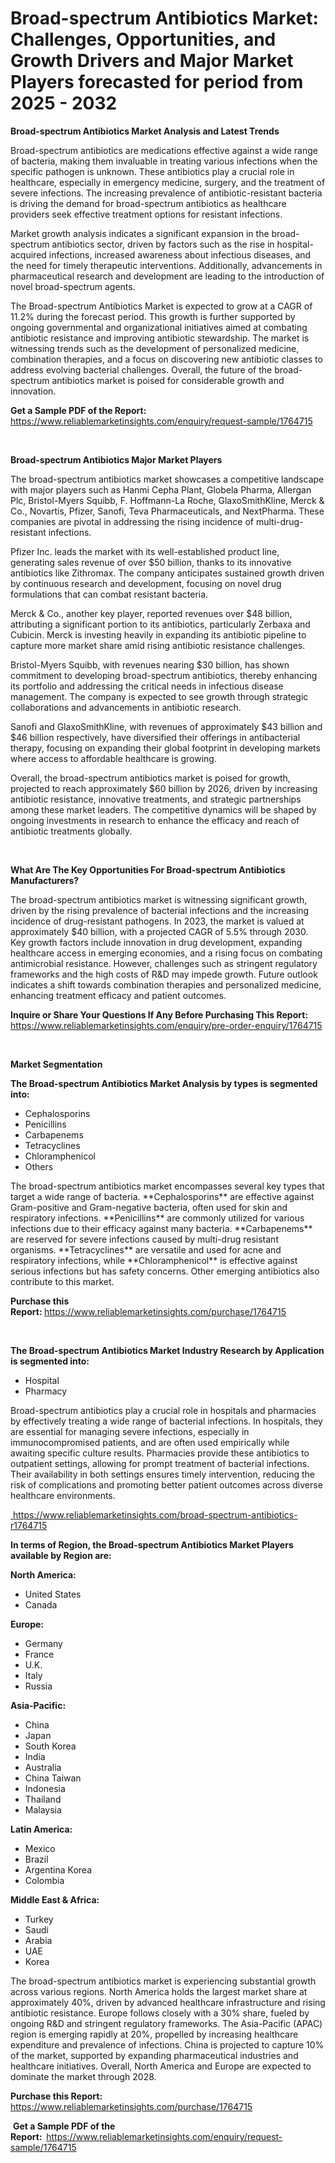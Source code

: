 <p><h1>Broad-spectrum Antibiotics Market: Challenges, Opportunities, and Growth Drivers and Major Market Players forecasted for period from 2025 - 2032</h1></p><p><strong>Broad-spectrum Antibiotics Market Analysis and Latest Trends</strong></p>
<p><p>Broad-spectrum antibiotics are medications effective against a wide range of bacteria, making them invaluable in treating various infections when the specific pathogen is unknown. These antibiotics play a crucial role in healthcare, especially in emergency medicine, surgery, and the treatment of severe infections. The increasing prevalence of antibiotic-resistant bacteria is driving the demand for broad-spectrum antibiotics as healthcare providers seek effective treatment options for resistant infections.</p><p>Market growth analysis indicates a significant expansion in the broad-spectrum antibiotics sector, driven by factors such as the rise in hospital-acquired infections, increased awareness about infectious diseases, and the need for timely therapeutic interventions. Additionally, advancements in pharmaceutical research and development are leading to the introduction of novel broad-spectrum agents.</p><p>The Broad-spectrum Antibiotics Market is expected to grow at a CAGR of 11.2% during the forecast period. This growth is further supported by ongoing governmental and organizational initiatives aimed at combating antibiotic resistance and improving antibiotic stewardship. The market is witnessing trends such as the development of personalized medicine, combination therapies, and a focus on discovering new antibiotic classes to address evolving bacterial challenges. Overall, the future of the broad-spectrum antibiotics market is poised for considerable growth and innovation.</p></p>
<p><strong>Get a Sample PDF of the Report:&nbsp;</strong> <a href="https://www.reliablemarketinsights.com/enquiry/request-sample/1764715?utm_campaign=2179&utm_medium=2&utm_source=Github&utm_content=ia&utm_term=19042025&utm_id=broad-spectrum-antibiotics">https://www.reliablemarketinsights.com/enquiry/request-sample/1764715</a></p>
<p>&nbsp;</p>
<p><strong>Broad-spectrum Antibiotics Major Market Players</strong></p>
<p><p>The broad-spectrum antibiotics market showcases a competitive landscape with major players such as Hanmi Cepha Plant, Globela Pharma, Allergan Plc, Bristol-Myers Squibb, F. Hoffmann-La Roche, GlaxoSmithKline, Merck & Co., Novartis, Pfizer, Sanofi, Teva Pharmaceuticals, and NextPharma. These companies are pivotal in addressing the rising incidence of multi-drug-resistant infections.</p><p>Pfizer Inc. leads the market with its well-established product line, generating sales revenue of over $50 billion, thanks to its innovative antibiotics like Zithromax. The company anticipates sustained growth driven by continuous research and development, focusing on novel drug formulations that can combat resistant bacteria.</p><p>Merck & Co., another key player, reported revenues over $48 billion, attributing a significant portion to its antibiotics, particularly Zerbaxa and Cubicin. Merck is investing heavily in expanding its antibiotic pipeline to capture more market share amid rising antibiotic resistance challenges.</p><p>Bristol-Myers Squibb, with revenues nearing $30 billion, has shown commitment to developing broad-spectrum antibiotics, thereby enhancing its portfolio and addressing the critical needs in infectious disease management. The company is expected to see growth through strategic collaborations and advancements in antibiotic research.</p><p>Sanofi and GlaxoSmithKline, with revenues of approximately $43 billion and $46 billion respectively, have diversified their offerings in antibacterial therapy, focusing on expanding their global footprint in developing markets where access to affordable healthcare is growing.</p><p>Overall, the broad-spectrum antibiotics market is poised for growth, projected to reach approximately $60 billion by 2026, driven by increasing antibiotic resistance, innovative treatments, and strategic partnerships among these market leaders. The competitive dynamics will be shaped by ongoing investments in research to enhance the efficacy and reach of antibiotic treatments globally.</p></p>
<p>&nbsp;</p>
<p><strong>What Are The Key Opportunities For Broad-spectrum Antibiotics Manufacturers?</strong></p>
<p><p>The broad-spectrum antibiotics market is witnessing significant growth, driven by the rising prevalence of bacterial infections and the increasing incidence of drug-resistant pathogens. In 2023, the market is valued at approximately $40 billion, with a projected CAGR of 5.5% through 2030. Key growth factors include innovation in drug development, expanding healthcare access in emerging economies, and a rising focus on combating antimicrobial resistance. However, challenges such as stringent regulatory frameworks and the high costs of R&D may impede growth. Future outlook indicates a shift towards combination therapies and personalized medicine, enhancing treatment efficacy and patient outcomes.</p></p>
<p><strong>Inquire or Share Your Questions If Any Before Purchasing This Report:</strong> <a href="https://www.reliablemarketinsights.com/enquiry/pre-order-enquiry/1764715?utm_campaign=2179&utm_medium=2&utm_source=Github&utm_content=ia&utm_term=19042025&utm_id=broad-spectrum-antibiotics">https://www.reliablemarketinsights.com/enquiry/pre-order-enquiry/1764715</a></p>
<p>&nbsp;</p>
<p><strong>Market Segmentation</strong></p>
<p><strong>The Broad-spectrum Antibiotics Market Analysis by types is segmented into:</strong></p>
<p><ul><li>Cephalosporins</li><li>Penicillins</li><li>Carbapenems</li><li>Tetracyclines</li><li>Chloramphenicol</li><li>Others</li></ul></p>
<p><p>The broad-spectrum antibiotics market encompasses several key types that target a wide range of bacteria. **Cephalosporins** are effective against Gram-positive and Gram-negative bacteria, often used for skin and respiratory infections. **Penicillins** are commonly utilized for various infections due to their efficacy against many bacteria. **Carbapenems** are reserved for severe infections caused by multi-drug resistant organisms. **Tetracyclines** are versatile and used for acne and respiratory infections, while **Chloramphenicol** is effective against serious infections but has safety concerns. Other emerging antibiotics also contribute to this market.</p></p>
<p><strong>Purchase this Report:&nbsp;</strong><a href="https://www.reliablemarketinsights.com/purchase/1764715?utm_campaign=2179&utm_medium=2&utm_source=Github&utm_content=ia&utm_term=19042025&utm_id=broad-spectrum-antibiotics">https://www.reliablemarketinsights.com/purchase/1764715</a></p>
<p>&nbsp;</p>
<p><strong>The Broad-spectrum Antibiotics Market Industry Research by Application is segmented into:</strong></p>
<p><ul><li>Hospital</li><li>Pharmacy</li></ul></p>
<p><p>Broad-spectrum antibiotics play a crucial role in hospitals and pharmacies by effectively treating a wide range of bacterial infections. In hospitals, they are essential for managing severe infections, especially in immunocompromised patients, and are often used empirically while awaiting specific culture results. Pharmacies provide these antibiotics to outpatient settings, allowing for prompt treatment of bacterial infections. Their availability in both settings ensures timely intervention, reducing the risk of complications and promoting better patient outcomes across diverse healthcare environments.</p></p>
<p><a href="https://www.reliablemarketinsights.com/broad-spectrum-antibiotics-r1764715?utm_campaign=2179&utm_medium=2&utm_source=Github&utm_content=ia&utm_term=19042025&utm_id=broad-spectrum-antibiotics">&nbsp;https://www.reliablemarketinsights.com/broad-spectrum-antibiotics-r1764715</a></p>
<p><strong>In terms of Region, the Broad-spectrum Antibiotics Market Players available by Region are:</strong></p>
<p>
    <p> <strong> North America: </strong>
        <ul>
            <li>United States</li>
            <li>Canada</li>
        </ul>
        </p> 
    <p> <strong> Europe: </strong>
        <ul>
            <li>Germany</li>
            <li>France</li>
            <li>U.K.</li>
            <li>Italy</li>
            <li>Russia</li>
        </ul>
        </p> 
    <p> <strong> Asia-Pacific: </strong>
        <ul>
            <li>China</li>
            <li>Japan</li>
            <li>South Korea</li>
            <li>India</li>
            <li>Australia</li>
            <li>China Taiwan</li>
            <li>Indonesia</li>
            <li>Thailand</li>
            <li>Malaysia</li>
        </ul>
        </p> 
    <p> <strong> Latin America: </strong>
        <ul>
            <li>Mexico</li>
            <li>Brazil</li>
            <li>Argentina Korea</li>
            <li>Colombia</li>
        </ul>
        </p> 
    <p> <strong> Middle East & Africa: </strong>
        <ul>
            <li>Turkey</li>
            <li>Saudi</li>
            <li>Arabia</li>
            <li>UAE</li>
            <li>Korea</li>
        </ul>
    </p>
    </p>
<p><p>The broad-spectrum antibiotics market is experiencing substantial growth across various regions. North America holds the largest market share at approximately 40%, driven by advanced healthcare infrastructure and rising antibiotic resistance. Europe follows closely with a 30% share, fueled by ongoing R&D and stringent regulatory frameworks. The Asia-Pacific (APAC) region is emerging rapidly at 20%, propelled by increasing healthcare expenditure and prevalence of infections. China is projected to capture 10% of the market, supported by expanding pharmaceutical industries and healthcare initiatives. Overall, North America and Europe are expected to dominate the market through 2028.</p></p>
<p><strong>Purchase this Report: </strong><a href="https://www.reliablemarketinsights.com/purchase/1764715?utm_campaign=2179&utm_medium=2&utm_source=Github&utm_content=ia&utm_term=19042025&utm_id=broad-spectrum-antibiotics">https://www.reliablemarketinsights.com/purchase/1764715</a></p>
<p>&nbsp;<strong>Get a Sample PDF of the Report:&nbsp;&nbsp;</strong><a href="https://www.reliablemarketinsights.com/enquiry/request-sample/1764715?utm_campaign=2179&utm_medium=2&utm_source=Github&utm_content=ia&utm_term=19042025&utm_id=broad-spectrum-antibiotics">https://www.reliablemarketinsights.com/enquiry/request-sample/1764715</a></p>
<p><strong></strong></p>
<p><p></p><p></p><p></p></p>